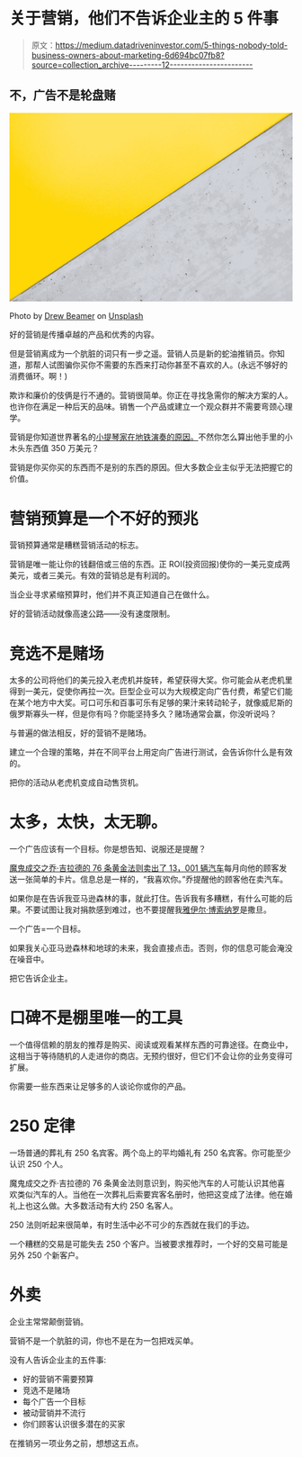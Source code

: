 # 关于营销，他们不告诉企业主的 5 件事

> 原文：<https://medium.datadriveninvestor.com/5-things-nobody-told-business-owners-about-marketing-6d694bc07fb8?source=collection_archive---------12----------------------->

## 不，广告不是轮盘赌

![](img/ec3c7b57475f6a1daa6db3e0453410d1.png)

Photo by [Drew Beamer](https://unsplash.com/@drew_beamer?utm_source=medium&utm_medium=referral) on [Unsplash](https://unsplash.com?utm_source=medium&utm_medium=referral)

好的营销是传播卓越的产品和优秀的内容。

但是营销离成为一个肮脏的词只有一步之遥。营销人员是新的蛇油推销员。你知道，那帮人试图骗你买你不需要的东西来打动你甚至不喜欢的人。(永远不够好的消费循环。啊！)

欺诈和廉价的伎俩是行不通的。营销很简单。你正在寻找急需你的解决方案的人。也许你在满足一种后天的品味。销售一个产品或建立一个观众群并不需要弯颈心理学。

营销是你知道世界著名的[小提琴家在地铁演奏的原因。](https://medium.com/swlh/how-to-position-yourself-for-best-results-ecd324fa8733)不然你怎么算出他手里的小木头东西值 350 万美元？

营销是你买你买的东西而不是别的东西的原因。但大多数企业主似乎无法把握它的价值。

# 营销预算是一个不好的预兆

营销预算通常是糟糕营销活动的标志。

营销是唯一能让你的钱翻倍或三倍的东西。正 ROI(投资回报)使你的一美元变成两美元，或者三美元。有效的营销总是有利润的。

当企业寻求紧缩预算时，他们并不真正知道自己在做什么。

好的营销活动就像高速公路——没有速度限制。

# 竞选不是赌场

太多的公司将他们的美元投入老虎机并旋转，希望获得大奖。你可能会从老虎机里得到一美元，促使你再拉一次。巨型企业可以为大规模定向广告付费，希望它们能在某个地方中大奖。可口可乐和百事可乐有足够的果汁来转动轮子，就像威尼斯的俄罗斯寡头一样，但是你有吗？你能坚持多久？赌场通常会赢，你没听说吗？

与普遍的做法相反，好的营销不是赌场。

建立一个合理的策略，并在不同平台上用定向广告进行测试，会告诉你什么是有效的。

把你的活动从老虎机变成自动售货机。

# 太多，太快，太无聊。

一个广告应该有一个目标。你是想告知、说服还是提醒？

[魔鬼成交之乔·吉拉德的 76 条黄金法则卖出了 13，001 辆汽车](https://medium.com/better-marketing/how-the-greatest-salesman-of-all-time-sold-13-001-cars-in-his-career-d60f15b17ff)每月向他的顾客发送一张简单的卡片。信息总是一样的，“我喜欢你。”乔提醒他的顾客他在卖汽车。

如果你是在告诉我亚马逊森林的事，就此打住。告诉我有多糟糕，有什么可能的后果。不要试图让我对捐款感到难过，也不要提醒我[雅伊尔·博索纳罗](https://en.wikipedia.org/wiki/Jair_Bolsonaro)是撒旦。

一个广告=一个目标。

如果我关心亚马逊森林和地球的未来，我会直接点击。否则，你的信息可能会淹没在噪音中。

把它告诉企业主。

# 口碑不是棚里唯一的工具

一个值得信赖的朋友的推荐是购买、阅读或观看某样东西的可靠途径。在商业中，这相当于等待随机的人走进你的商店。无预约很好，但它们不会让你的业务变得可扩展。

你需要一些东西来让足够多的人谈论你或你的产品。

# 250 定律

一场普通的葬礼有 250 名宾客。两个岛上的平均婚礼有 250 名宾客。你可能至少认识 250 个人。

魔鬼成交之乔·吉拉德的 76 条黄金法则意识到，购买他汽车的人可能认识其他喜欢类似汽车的人。当他在一次葬礼后索要宾客名册时，他把这变成了法律。他在婚礼上也这么做。大多数活动有大约 250 名客人。

250 法则听起来很简单，有时生活中必不可少的东西就在我们的手边。

一个糟糕的交易是可能失去 250 个客户。当被要求推荐时，一个好的交易可能是另外 250 个新客户。

# 外卖

企业主常常颠倒营销。

营销不是一个肮脏的词，你也不是在为一包把戏买单。

没有人告诉企业主的五件事:

*   好的营销不需要预算
*   竞选不是赌场
*   每个广告一个目标
*   被动营销并不流行
*   你们顾客认识很多潜在的买家

在推销另一项业务之前，想想这五点。